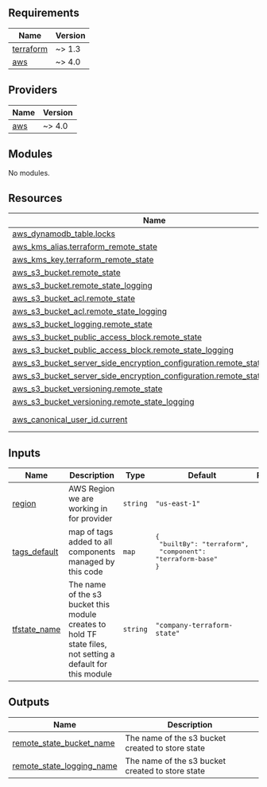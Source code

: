## Requirements

| Name | Version |
|------|---------|
| <a name="requirement_terraform"></a> [terraform](#requirement\_terraform) | ~> 1.3 |
| <a name="requirement_aws"></a> [aws](#requirement\_aws) | ~> 4.0 |

## Providers

| Name | Version |
|------|---------|
| <a name="provider_aws"></a> [aws](#provider\_aws) | ~> 4.0 |

## Modules

No modules.

## Resources

| Name | Type |
|------|------|
| [aws_dynamodb_table.locks](https://registry.terraform.io/providers/hashicorp/aws/latest/docs/resources/dynamodb_table) | resource |
| [aws_kms_alias.terraform_remote_state](https://registry.terraform.io/providers/hashicorp/aws/latest/docs/resources/kms_alias) | resource |
| [aws_kms_key.terraform_remote_state](https://registry.terraform.io/providers/hashicorp/aws/latest/docs/resources/kms_key) | resource |
| [aws_s3_bucket.remote_state](https://registry.terraform.io/providers/hashicorp/aws/latest/docs/resources/s3_bucket) | resource |
| [aws_s3_bucket.remote_state_logging](https://registry.terraform.io/providers/hashicorp/aws/latest/docs/resources/s3_bucket) | resource |
| [aws_s3_bucket_acl.remote_state](https://registry.terraform.io/providers/hashicorp/aws/latest/docs/resources/s3_bucket_acl) | resource |
| [aws_s3_bucket_acl.remote_state_logging](https://registry.terraform.io/providers/hashicorp/aws/latest/docs/resources/s3_bucket_acl) | resource |
| [aws_s3_bucket_logging.remote_state](https://registry.terraform.io/providers/hashicorp/aws/latest/docs/resources/s3_bucket_logging) | resource |
| [aws_s3_bucket_public_access_block.remote_state](https://registry.terraform.io/providers/hashicorp/aws/latest/docs/resources/s3_bucket_public_access_block) | resource |
| [aws_s3_bucket_public_access_block.remote_state_logging](https://registry.terraform.io/providers/hashicorp/aws/latest/docs/resources/s3_bucket_public_access_block) | resource |
| [aws_s3_bucket_server_side_encryption_configuration.remote_state](https://registry.terraform.io/providers/hashicorp/aws/latest/docs/resources/s3_bucket_server_side_encryption_configuration) | resource |
| [aws_s3_bucket_server_side_encryption_configuration.remote_state_logging](https://registry.terraform.io/providers/hashicorp/aws/latest/docs/resources/s3_bucket_server_side_encryption_configuration) | resource |
| [aws_s3_bucket_versioning.remote_state](https://registry.terraform.io/providers/hashicorp/aws/latest/docs/resources/s3_bucket_versioning) | resource |
| [aws_s3_bucket_versioning.remote_state_logging](https://registry.terraform.io/providers/hashicorp/aws/latest/docs/resources/s3_bucket_versioning) | resource |
| [aws_canonical_user_id.current](https://registry.terraform.io/providers/hashicorp/aws/latest/docs/data-sources/canonical_user_id) | data source |

## Inputs

| Name | Description | Type | Default | Required |
|------|-------------|------|---------|:--------:|
| <a name="input_region"></a> [region](#input\_region) | AWS Region we are working in for provider | `string` | `"us-east-1"` | no |
| <a name="input_tags_default"></a> [tags\_default](#input\_tags\_default) | map of tags added to all components managed by this code | `map` | <pre>{<br>  "builtBy": "terraform",<br>  "component": "terraform-base"<br>}</pre> | no |
| <a name="input_tfstate_name"></a> [tfstate\_name](#input\_tfstate\_name) | The name of the s3 bucket this module creates to hold TF state files, not setting a default for this module | `string` | `"company-terraform-state"` | no |

## Outputs

| Name | Description |
|------|-------------|
| <a name="output_remote_state_bucket_name"></a> [remote\_state\_bucket\_name](#output\_remote\_state\_bucket\_name) | The name of the s3 bucket created to store state |
| <a name="output_remote_state_logging_name"></a> [remote\_state\_logging\_name](#output\_remote\_state\_logging\_name) | The name of the s3 bucket created to store state |